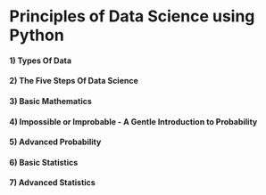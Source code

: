 # Principles of Data Science using Python
 
<h4>1) Types Of Data</h4>
<h4>2) The Five Steps Of Data Science</h4>
<h4>3) Basic Mathematics</h4>
<h4>4) Impossible or Improbable - A Gentle Introduction to Probability</h4>
<h4>5) Advanced Probability</h4>
<h4>6) Basic Statistics</h4>
<h4>7) Advanced Statistics</h4>

